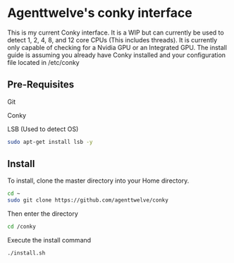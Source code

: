 # Agenttwelve's conky interface
This is my current Conky interface. It is a WIP but can currently be used to detect 1, 2, 4, 8, and 12 core CPUs (This includes threads).
It is currently only capable of checking for a Nvidia GPU or an Integrated GPU.
The install guide is assuming you already have Conky installed and your configuration file located in /etc/conky

## Pre-Requisites
Git

Conky

LSB (Used to detect OS)
```bash
sudo apt-get install lsb -y
```

## Install
To install, clone the master directory into your Home directory.
```bash
cd ~
sudo git clone https://github.com/agenttwelve/conky
```

Then enter the directory 
```bash
cd /conky
```
Execute the install command
```bash
./install.sh
```
